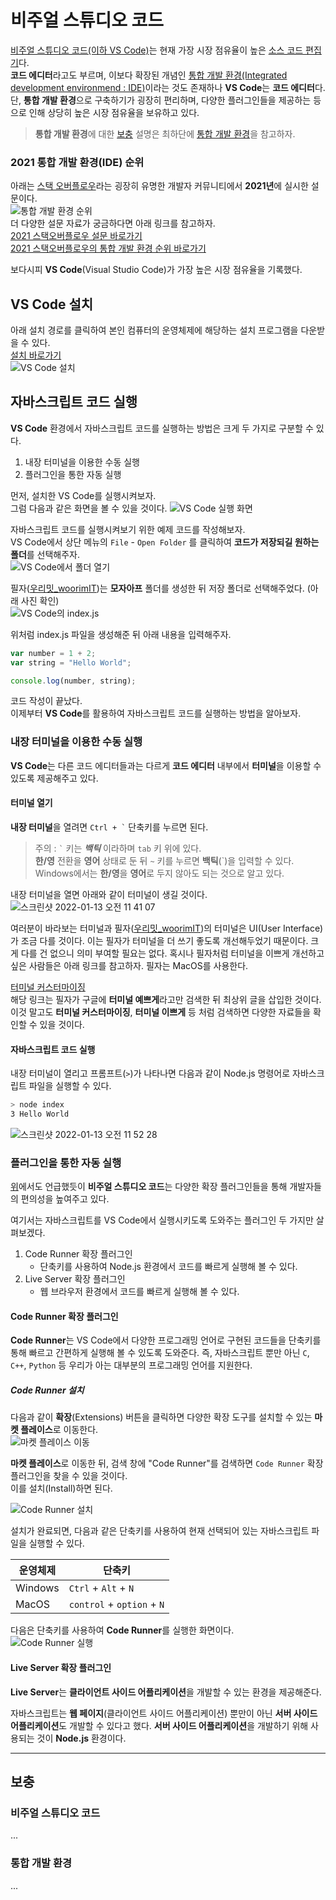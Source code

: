# 비주얼 스튜디오 코드
[비주얼 스튜디오 코드(이하 VS Code)](https://ko.wikipedia.org/wiki/%EB%B9%84%EC%A3%BC%EC%96%BC_%EC%8A%A4%ED%8A%9C%EB%94%94%EC%98%A4_%EC%BD%94%EB%93%9C)는 현재 가장 시장 점유율이 높은 [소스 코드 편집기](https://ko.wikipedia.org/wiki/%EC%86%8C%EC%8A%A4_%EC%BD%94%EB%93%9C_%ED%8E%B8%EC%A7%91%EA%B8%B0)다.   
**코드 에디터**라고도 부르며, 이보다 확장된 개념인 [통합 개발 환경(Integrated development environmend : IDE)](https://ko.wikipedia.org/wiki/%ED%86%B5%ED%95%A9_%EA%B0%9C%EB%B0%9C_%ED%99%98%EA%B2%BD)이라는 것도 존재하나 **VS Code**는 **코드 에디터**다.  
단, **통합 개발 환경**으로 구축하기가 굉장히 편리하며, 다양한 플러그인들을 제공하는 등으로 인해 상당히 높은 시장 점유율을 보유하고 있다.

> **통합 개발 환경**에 대한 <a href="#보충">보충</a> 설명은 최하단에 <a href="#통합-개발-환경">통합 개발 환경</a>을 참고하자.

### 2021 통합 개발 환경(IDE) 순위
아래는 [스택 오버플로우]()라는 굉장히 유명한 개발자 커뮤니티에서 **2021년**에 실시한 설문이다.  
![통합 개발 환경 순위](https://user-images.githubusercontent.com/56839474/149249054-d5080af2-af56-4c65-ba5d-75d75daeb83a.png)  
더 다양한 설문 자료가 궁금하다면 아래 링크를 참고하자.  
[2021 스택오버플로우 설문 바로가기](https://insights.stackoverflow.com/survey/2021)  
[2021 스택오버플로우의 통합 개발 환경 순위 바로가기](https://insights.stackoverflow.com/survey/2021#section-most-popular-technologies-integrated-development-environment)

보다시피 **VS Code**(Visual Studio Code)가 가장 높은 시장 점유율을 기록했다.

## VS Code 설치
아래 설치 경로를 클릭하여 본인 컴퓨터의 운영체제에 해당하는 설치 프로그램을 다운받을 수 있다.  
[설치 바로가기](https://code.visualstudio.com/download)  
![VS Code 설치](https://user-images.githubusercontent.com/56839474/149252917-05af067f-1d9a-4c57-a761-a3c4f1e7698a.png)  

## 자바스크립트 코드 실행
**VS Code** 환경에서 자바스크립트 코드를 실행하는 방법은 크게 두 가지로 구분할 수 있다.  
1. 내장 터미널을 이용한 수동 실행
2. 플러그인을 통한 자동 실행

먼저, 설치한 VS Code를 실행시켜보자.  
그럼 다음과 같은 화면을 볼 수 있을 것이다.
![VS Code 실행 화면](https://user-images.githubusercontent.com/56839474/149253922-9392a197-75bf-45f5-9445-2714fe149870.png)  

자바스크립트 코드를 실행시켜보기 위한 예제 코드를 작성해보자.  
VS Code에서 상단 메뉴의 ```File``` - ```Open Folder``` 를 클릭하여 **코드가 저장되길 원하는 폴더**를 선택해주자.  
![VS Code에서 폴더 열기](https://user-images.githubusercontent.com/56839474/149254483-d84b3b33-9c39-4edd-99f2-20cce0f04893.png)

필자([우리밋_woorimIT](https://www.youtube.com/channel/UCS0F25vig_sPIQXMiK8IdSg))는 **모자아프** 폴더를 생성한 뒤 저장 폴더로 선택해주었다. (아래 사진 확인)  
![VS Code의 index.js](https://user-images.githubusercontent.com/56839474/149254991-d74144ac-14a8-4a6d-adf9-e3261fcb678e.png)

위처럼 index.js 파일을 생성해준 뒤 아래 내용을 입력해주자.
```js
var number = 1 + 2;
var string = "Hello World";

console.log(number, string);
```

코드 작성이 끝났다.  
이제부터 **VS Code**를 활용하여 자바스크립트 코드를 실행하는 방법을 알아보자.

### 내장 터미널을 이용한 수동 실행
**VS Code**는 다른 코드 에디터들과는 다르게 **코드 에디터** 내부에서 **터미널**을 이용할 수 있도록 제공해주고 있다.

#### 터미널 열기
**내장 터미널**을 열려면 ``` Ctrl + ` ``` 단축키를 누르면 된다.  
> 주의 : ``` ` ``` 키는 ***백틱*** 이라하며 ```tab``` 키 위에 있다.  
**한/영** 전환을 **영어** 상태로 둔 뒤 ``` ~ ``` 키를 누르면 **백틱**(`)을 입력할 수 있다.  
Windows에서는 **한/영**을 **영어**로 두지 않아도 되는 것으로 알고 있다.

내장 터미널을 열면 아래와 같이 터미널이 생길 것이다.   
![스크린샷 2022-01-13 오전 11 41 07](https://user-images.githubusercontent.com/56839474/149256330-d886f724-3c0a-4d9c-8892-694c5aba426f.png)  

여러분이 바라보는 터미널과 필자([우리밋_woorimIT](https://www.youtube.com/channel/UCS0F25vig_sPIQXMiK8IdSg))의 터미널은 UI(User Interface)가 조금 다를 것이다. 이는 필자가 터미널을 더 쓰기 좋도록 개선해두었기 때문이다. 크게 다를 건 없으니 의미 부여할 필요는 없다. 혹시나 필자처럼 터미널을 이쁘게 개선하고 싶은 사람들은 아래 링크를 참고하자. 필자는 MacOS를 사용한다.

[터미널 커스터마이징](https://richwind.co.kr/125)  
해당 링크는 필자가 구글에 **터미널 예쁘게**라고만 검색한 뒤 최상위 글을 삽입한 것이다. 이것 말고도 **터미널 커스터마이징**, **터미널 이쁘게** 등 처럼 검색하면 다양한 자료들을 확인할 수 있을 것이다.

#### 자바스크립트 코드 실행
내장 터미널이 열리고 프롬프트(```>```)가 나타나면 다음과 같이 Node.js 명령어로 자바스크립트 파일을 실행할 수 있다.  

```sh
> node index
3 Hello World
```

![스크린샷 2022-01-13 오전 11 52 28](https://user-images.githubusercontent.com/56839474/149257348-c196367f-5794-4837-b5a3-4919cfb89024.png)

### 플러그인을 통한 자동 실행
<a href="#비주얼-스튜디오-코드">위</a>에서도 언급했듯이 **비주얼 스튜디오 코드**는 다양한 확장 플러그인들을 통해 개발자들의 편의성을 높여주고 있다.  

여기서는 자바스크립트를 VS Code에서 실행시키도록 도와주는 플러그인 두 가지만 살펴보겠다.  
1. Code Runner 확장 플러그인
   - 단축키를 사용하여 Node.js 환경에서 코드를 빠르게 실행해 볼 수 있다.
2. Live Server 확장 플러그인
   - 웹 브라우저 환경에서 코드를 빠르게 실행해 볼 수 있다.

#### Code Runner 확장 플러그인
**Code Runner**는 VS Code에서 다양한 프로그래밍 언어로 구현된 코드들을 단축키를 통해 빠르고 간편하게 실행해 볼 수 있도록 도와준다.  즉, 자바스크립트 뿐만 아닌 ```C```, ```C++```, ```Python``` 등 우리가 아는 대부분의 프로그래밍 언어를 지원한다.

##### Code Runner 설치
다음과 같이 **확장**(Extensions) 버튼을 클릭하면 다양한 확장 도구를 설치할 수 있는 **마켓 플레이스**로 이동한다.  
![마켓 플레이스 이동](https://user-images.githubusercontent.com/56839474/149262549-a930b839-473a-4b6a-969e-b20ae4766761.png)  

**마켓 플레이스**로 이동한 뒤, 검색 창에 "Code Runner"를 검색하면 ```Code Runner``` 확장 플러그인을 찾을 수 있을 것이다.  
이를 설치(Install)하면 된다.  

![Code Runner 설치](https://user-images.githubusercontent.com/56839474/149262963-a4d5d6d5-8afc-4a7e-b67c-4463540f3051.png)  

설치가 완료되면, 다음과 같은 단축키를 사용하여 현재 선택되어 있는 자바스크립트 파일을 실행할 수 있다.  

| 운영체제 | 단축키 |
| - | - |
| Windows | ```Ctrl``` + ```Alt``` + ```N``` |
| MacOS | ```control``` + ```option``` + ```N``` |

다음은 단축키를 사용하여 **Code Runner**를 실행한 화면이다.  
![Code Runner 실행](https://user-images.githubusercontent.com/56839474/149263300-c23573ed-fd27-4f0b-b9c1-3154ee1a8166.png)  


#### Live Server 확장 플러그인
**Live Server**는 **클라이언트 사이드 어플리케이션**을 개발할 수 있는 환경을 제공해준다.  

자바스크립트는 **웹 페이지**(클라이언트 사이드 어플리케이션) 뿐만이 아닌 **서버 사이드 어플리케이션**도 개발할 수 있다고 했다. **서버 사이드 어플리케이션**을 개발하기 위해 사용되는 것이 **Node.js** 환경이다.




---

## 보충
### 비주얼 스튜디오 코드
...

### 통합 개발 환경
...